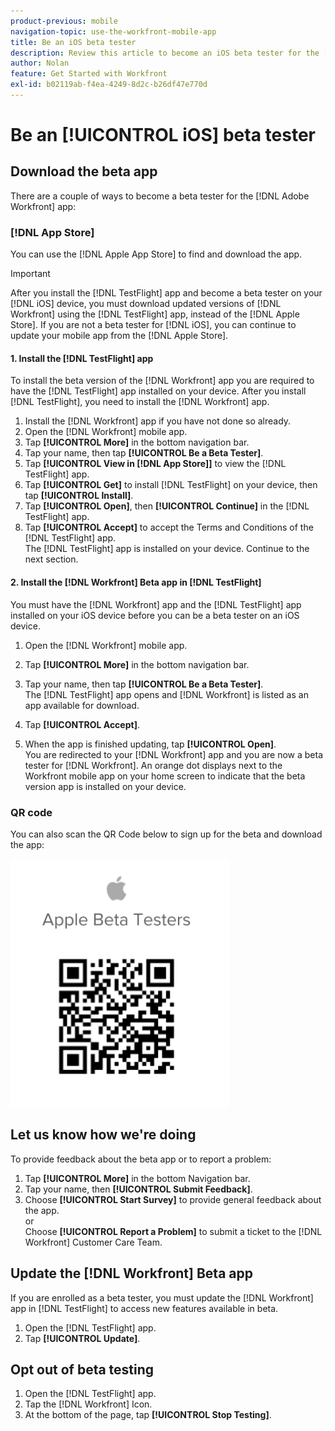 ```yaml
---
product-previous: mobile
navigation-topic: use-the-workfront-mobile-app
title: Be an iOS beta tester
description: Review this article to become an iOS beta tester for the [!DNL Adobe Workfront] mobile app.
author: Nolan
feature: Get Started with Workfront
exl-id: b02119ab-f4ea-4249-8d2c-b26df47e770d
---
```

# Be an [!UICONTROL iOS] beta tester

## Download the beta app

There are a couple of ways to become a beta tester for the [!DNL Adobe Workfront] app:

### [!DNL App Store]

You can use the [!DNL Apple App Store] to find and download the app.

>[!IMPORTANT]
>
>After you install the [!DNL TestFlight] app and become a beta tester on your [!DNL iOS] device, you must download updated versions of [!DNL Workfront] using the [!DNL TestFlight] app, instead of the [!DNL Apple Store]. If you are not a beta tester for [!DNL iOS], you can continue to update your mobile app from the [!DNL Apple Store].

#### 1. Install the [!DNL TestFlight] app

To install the beta version of the [!DNL Workfront] app you are required to have the [!DNL TestFlight] app installed on your device. After you install [!DNL TestFlight], you need to install the [!DNL Workfront] app.

1. Install the [!DNL Workfront] app if you have not done so already.
1. Open the [!DNL Workfront] mobile app.
1. Tap **[!UICONTROL More]** in the bottom navigation bar.
1. Tap your name, then tap **[!UICONTROL Be a Beta Tester]**.
1. Tap **[!UICONTROL View in [!DNL App Store]]** to view the [!DNL TestFlight] app.
1. Tap **[!UICONTROL Get]** to install [!DNL TestFlight] on your device, then tap **[!UICONTROL Install]**.
1. Tap **[!UICONTROL Open]**, then **[!UICONTROL Continue]** in the [!DNL TestFlight] app.
1. Tap **[!UICONTROL Accept]** to accept the Terms and Conditions of the [!DNL TestFlight] app.\
   The [!DNL TestFlight] app is installed on your device. Continue to the next section.

#### 2. Install the [!DNL Workfront] Beta app in [!DNL TestFlight]

You must have the [!DNL Workfront] app and the [!DNL TestFlight] app installed on your iOS device before you can be a beta tester on an iOS device.

1. Open the [!DNL Workfront] mobile app.
1. Tap **[!UICONTROL More]** in the bottom navigation bar.
1. Tap your name, then tap **[!UICONTROL Be a Beta Tester]**.\
   The [!DNL TestFlight] app opens and [!DNL Workfront] is listed as an app available for download.

1. Tap **[!UICONTROL Accept]**.
1. When the app is finished updating, tap **[!UICONTROL Open]**.\
   You are redirected to your [!DNL Workfront] app and you are now a beta tester for [!DNL Workfront]. An orange dot displays next to the Workfront mobile app on your home screen to indicate that the beta version app is installed on your device.

### QR code

You can also scan the QR Code below to sign up for the beta and download the app:

![](assets/ios-qr-code-350x397.png)

## Let us know how we're doing

To provide feedback about the beta app or to report a problem:

1. Tap **[!UICONTROL More]** in the bottom Navigation bar.
1. Tap your name, then **[!UICONTROL Submit Feedback]**.
1. Choose **[!UICONTROL Start Survey]** to provide general feedback about the app.\
   or\
   Choose **[!UICONTROL Report a Problem]** to submit a ticket to the [!DNL Workfront] Customer Care Team.

## Update the [!DNL Workfront] Beta app

If you are enrolled as a beta tester, you must update the [!DNL Workfront] app in [!DNL TestFlight] to access new features available in beta.

1. Open the [!DNL TestFlight] app.
1. Tap **[!UICONTROL Update]**.

## Opt out of beta testing

1. Open the [!DNL TestFlight] app.
1. Tap the [!DNL Workfront] Icon.
1. At the bottom of the page, tap **[!UICONTROL Stop Testing]**.
